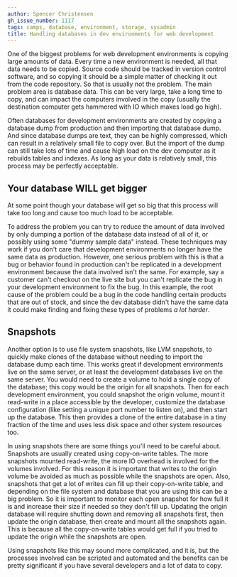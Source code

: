 ```yaml
---
author: Spencer Christensen
gh_issue_number: 1117
tags: camps, database, environment, storage, sysadmin
title: Handling databases in dev environments for web development
---
```


One of the biggest problems for web development environments is copying large amounts of data.  Every time a new environment is needed, all that data needs to be copied.  Source code should be tracked in version control software, and so copying it should be a simple matter of checking it out from the code repository.  So that is usually not the problem.  The main problem area is database data.  This can be very large, take a long time to copy, and can impact the computers involved in the copy (usually the destination computer gets hammered with IO which makes load go high).

Often databases for development environments are created by copying a database dump from production and then importing that database dump.  And since database dumps are text, they can be highly compressed, which can result in a relatively small file to copy over.  But the import of the dump can still take lots of time and cause high load on the dev computer as it rebuilds tables and indexes.  As long as your data is relatively small, this process may be perfectly acceptable.

## Your database WILL get bigger

At some point though your database will get so big that this process will take too long and cause too much load to be acceptable.

To address the problem you can try to reduce the amount of data involved by only dumping a portion of the database data instead of all of it, or possibly using some "dummy sample data" instead.  These techniques may work if you don't care that development environments no longer have the same data as production.  However, one serious problem with this is that a bug or behavior found in production can't be replicated in a development environment because the data involved isn't the same.  For example, say a customer can't checkout on the live site but you can't replicate the bug in your development environment to fix the bug.  In this example, the root cause of the problem could be a bug in the code handling certain products that are out of stock, and since the dev database didn't have the same data it could make finding and fixing these types of problems *a lot harder*.

## Snapshots

Another option is to use file system snapshots, like LVM snapshots, to quickly make clones of the database without needing to import the database dump each time.  This works great if development environments live on the same server, or at least the development databases live on the same server.  You would need to create a volume to hold a single copy of the database; this copy would be the origin for all snapshots.  Then for each development environment, you could snapshot the origin volume, mount it read-write in a place accessible by the developer, customize the database configuration (like setting a unique port number to listen on), and then start up the database.  This then provides a clone of the entire database in a tiny fraction of the time and uses less disk space and other system resources too.

In using snapshots there are some things you'll need to be careful about.  Snapshots are usually created using copy-on-write tables.  The more snapshots mounted read-write, the more IO overhead is involved for the volumes involved.  For this reason it is important that writes to the origin volume be avoided as much as possible while the snapshots are open.  Also, snapshots that get a lot of writes can fill up their copy-on-write table, and depending on the file system and database that you are using this can be a big problem.  So it is important to monitor each open snapshot for how full it is and increase their size if needed so they don't fill up.  Updating the origin database will require shutting down and removing all snapshots first, then update the origin database, then create and mount all the snapshots again.  This is because all the copy-on-write tables would get full if you tried to update the origin while the snapshots are open.

Using snapshots like this may sound more complicated, and it is, but the processes involved can be scripted and automated and the benefits can be pretty significant if you have several developers and a lot of data to copy.
